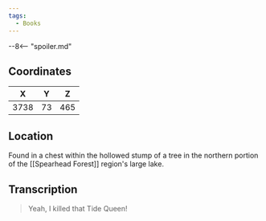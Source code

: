 ```yaml
---
tags:
  - Books
---
```


--8<-- "spoiler.md"

## Coordinates
| **X** | **Y** | **Z** |
| :---: | :---: | :---: |
| 3738  |  73   |  465  |

## Location
Found in a chest within the hollowed stump of a tree in the northern portion of the [[Spearhead Forest]] region's large lake.

## Transcription
> Yeah, I killed that Tide Queen!

